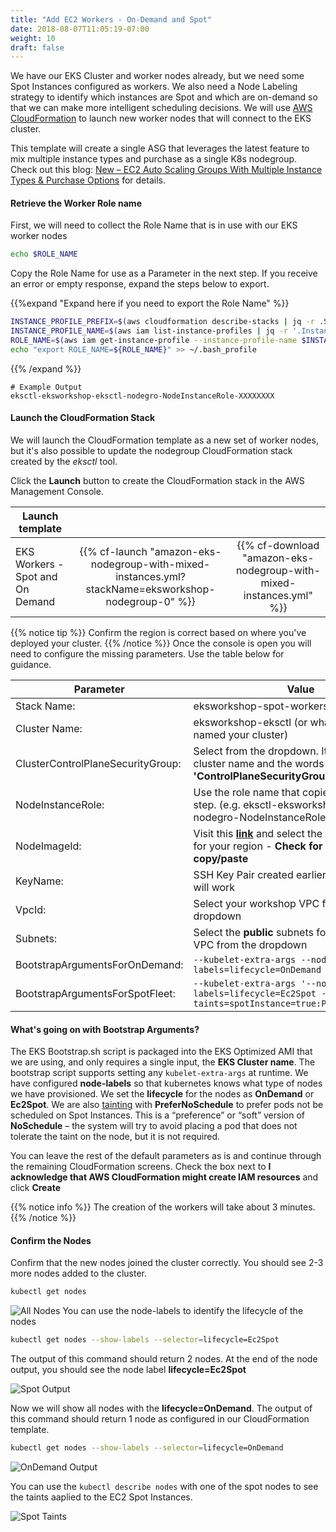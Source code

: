 ```yaml
---
title: "Add EC2 Workers - On-Demand and Spot"
date: 2018-08-07T11:05:19-07:00
weight: 10
draft: false
---
```


We have our EKS Cluster and worker nodes already, but we need some Spot Instances configured as workers. We also need a Node Labeling strategy to identify which instances are Spot and which are on-demand so that we can make more intelligent scheduling decisions. We will use [AWS CloudFormation](https://aws.amazon.com/cloudformation/) to launch new worker
nodes that will connect to the EKS cluster.

This template will create a single ASG that leverages the latest feature to mix multiple instance types and purchase as a single K8s nodegroup. Check out this blog: [New – EC2 Auto Scaling Groups With Multiple Instance Types & Purchase Options](https://aws.amazon.com/tw/blogs/aws/new-ec2-auto-scaling-groups-with-multiple-instance-types-purchase-options/) for details.

#### Retrieve the Worker Role name

First, we will need to collect the Role Name that is in use with our EKS worker nodes

```bash
echo $ROLE_NAME
```

Copy the Role Name for use as a Parameter in the next step. If you receive an error or empty response, expand the steps below to export.

{{%expand "Expand here if you need to export the Role Name" %}}

```bash
INSTANCE_PROFILE_PREFIX=$(aws cloudformation describe-stacks | jq -r .Stacks[].StackName | grep eksctl-eksworkshop-eksctl-nodegroup)
INSTANCE_PROFILE_NAME=$(aws iam list-instance-profiles | jq -r '.InstanceProfiles[].InstanceProfileName' | grep $INSTANCE_PROFILE_PREFIX)
ROLE_NAME=$(aws iam get-instance-profile --instance-profile-name $INSTANCE_PROFILE_NAME | jq -r '.InstanceProfile.Roles[] | .RoleName')
echo "export ROLE_NAME=${ROLE_NAME}" >> ~/.bash_profile
```

{{% /expand %}}

```text
# Example Output
eksctl-eksworkshop-eksctl-nodegro-NodeInstanceRole-XXXXXXXX
```

#### Launch the CloudFormation Stack

We will launch the CloudFormation template as a new set of worker nodes, but it's also possible to update the nodegroup CloudFormation stack created by the *eksctl* tool.

Click the **Launch** button to create the CloudFormation stack in the AWS Management Console.

| Launch template |  |  |
| ------ |:------:|:--------:|
| EKS Workers - Spot and On Demand |  {{% cf-launch "amazon-eks-nodegroup-with-mixed-instances.yml?stackName=eksworkshop-nodegroup-0" %}} | {{% cf-download "amazon-eks-nodegroup-with-mixed-instances.yml" %}}  |

{{% notice tip %}}
Confirm the region is correct based on where you've deployed your cluster.
{{% /notice %}}
Once the console is open you will need to configure the missing parameters. Use the table below for guidance.

| Parameter | Value |
|-----------|-------|
| Stack Name: | eksworkshop-spot-workers |
| Cluster Name: | eksworkshop-eksctl (or whatever you named your cluster) |
|ClusterControlPlaneSecurityGroup: | Select from the dropdown. It will contain your cluster name and the words **'ControlPlaneSecurityGroup'** |
|NodeInstanceRole: | Use the role name that copied in the first step. (e.g. eksctl-eksworkshop-eksctl-nodegro-NodeInstanceRole-XXXXX)
|NodeImageId: | Visit this [**link**](https://docs.aws.amazon.com/eks/latest/userguide/eks-optimized-ami.html) and select the non-GPU image for your region - **Check for empty spaces in copy/paste**|
|KeyName: | SSH Key Pair created earlier or any valid key will work |
|VpcId: | Select your workshop VPC from the dropdown |
|Subnets: | Select the **public** subnets for your workshop VPC from the dropdown |
|BootstrapArgumentsForOnDemand: | `--kubelet-extra-args --node-labels=lifecycle=OnDemand` |
|BootstrapArgumentsForSpotFleet: | `--kubelet-extra-args '--node-labels=lifecycle=Ec2Spot --register-with-taints=spotInstance=true:PreferNoSchedule'` |

#### What's going on with Bootstrap Arguments?

The EKS Bootstrap.sh script is packaged into the EKS Optimized AMI that we are using, and only requires a single input, the **EKS Cluster name**. The bootstrap script supports setting any `kubelet-extra-args` at runtime. We have configured **node-labels** so that kubernetes knows what type of nodes we have provisioned. We set the **lifecycle** for the nodes as **OnDemand** or **Ec2Spot**. We are also [tainting](https://kubernetes.io/docs/concepts/configuration/taint-and-toleration/) with **PreferNoSchedule** to prefer pods not be scheduled on Spot Instances. This is a “preference” or “soft” version of **NoSchedule** – the system will try to avoid placing a pod that does not tolerate the taint on the node, but it is not required.

You can leave the rest of the default parameters as is and continue through the remaining CloudFormation screens. Check the box next to **I acknowledge that AWS CloudFormation might create IAM resources** and click **Create**

{{% notice info %}}
The creation of the workers will take about 3 minutes.
{{% /notice %}}

#### Confirm the Nodes

Confirm that the new nodes joined the cluster correctly. You should see 2-3 more nodes added to the cluster.

```bash
kubectl get nodes
```

![All Nodes](/images/spotworkers/spot_get_nodes.png)
You can use the node-labels to identify the lifecycle of the nodes

```bash
kubectl get nodes --show-labels --selector=lifecycle=Ec2Spot
```

The output of this command should return 2 nodes. At the end of the node output, you should see the node label **lifecycle=Ec2Spot**

![Spot Output](/images/spotworkers/spot_get_spot.png)

Now we will show all nodes with the **lifecycle=OnDemand**. The output of this command should return 1 node as configured in our CloudFormation template.

```bash
kubectl get nodes --show-labels --selector=lifecycle=OnDemand
```

![OnDemand Output](/images/spotworkers/spot_get_od.png)

You can use the `kubectl describe nodes` with one of the spot nodes to see the taints aaplied to the EC2 Spot Instances.

![Spot Taints](/images/spotworkers/instance_taints.png)
